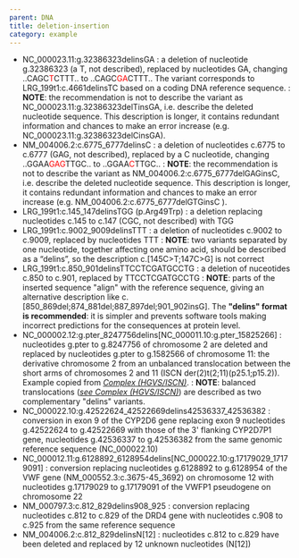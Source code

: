 ```yaml
---
parent: DNA
title: deletion-insertion
category: example
---
```


*	NC_000023.11:g.32386323delinsGA
	:	a deletion of nucleotide g.32386323 (a T, not described), replaced by nucleotides GA, changing ..CAGC<font color="red">T</font>CTTT.. to ..CAGC<font color="red">GA</font>CTTT.. The variant corresponds to LRG_199t1:c.4661delinsTC based on a coding DNA reference sequence.
	:	**NOTE**: the recommendation is not to describe the variant as NC_000023.11:g.32386323delTinsGA, i.e. describe the deleted nucleotide sequence. This description is longer, it contains redundant information and chances to make an error increase (e.g. NC_000023.11:g.32386323delCinsGA).
*	NM_004006.2:c.6775_6777delinsC 
	:	a deletion of nucleotides c.6775 to c.6777 (GAG, not described), replaced by a C nucleotide, changing ..GGAA<font color="red">GAG</font>TTGC.. to ..GGAA<font color="red">C</font>TTGC..
	:	**NOTE**: the recommendation is not to describe the variant as NM_004006.2:c.6775_6777delGAGinsC, i.e. describe the deleted nucleotide sequence. This description is longer, it contains redundant information and chances to make an error increase (e.g. NM_004006.2:c.6775_6777delGTGinsC ).
*	LRG_199t1:c.145_147delinsTGG (p.Arg49Trp)
	:	a deletion replacing nucleotides c.145 to c.147 (CGC, not described) with TGG
*	LRG_199t1:c.9002_9009delinsTTT
	:	a deletion of nucleotides c.9002 to c.9009, replaced by nucleotides TTT
	:	**NOTE**:	two variants separated by one nucleotide, together affecting one amino acid, should be described as a “delins”, so the description c.[145C>T;147C>G] is not correct
*	LRG_199t1:c.850_901delinsTTCCTCGATGCCTG
	:	a deletion of nuceotides c.850 to c.901, replaced by TTCCTCGATGCCTG
	:	**NOTE**:	parts of the inserted sequence "align" with the reference sequence, giving an alternative description like c.[850_869del;874_881del;887_897del;901_902insG]. The **"delins" format is recommended**: it is simpler and prevents software tools making incorrect predictions for the consequences at protein level. 
*	NC_000002.12:g.pter_8247756delins\[NC_000011.10:g.pter_15825266\]
	:	nucleotides g.pter to g.8247756 of chromosome 2 are deleted and replaced by nucleotides g.pter to g.1582566 of chromosome 11: the derivative chromosome 2 from an unbalanced translocation between the short arms of chromosomes 2 and 11 (ISCN der(2)t(2;11)(p25.1;p15.2)). Example copied from [_Complex (HGVS/ISCN)_](/recommendations/DNA/variant/complex/).
	:	**NOTE**:	balanced translocations ([_see Complex (HGVS/ISCN)_](/recommendations/DNA/variant/complex/)) are described as two complementary "delins" variants.
*	NC_000022.10:g.42522624_42522669delins42536337_42536382
	:	conversion in exon 9 of the CYP2D6 gene replacing exon 9 nucleotides g.42522624 to g.42522669 with those of the 3' flanking CYP2D7P1 gene, nucleotides g.42536337 to g.42536382 from the same genomic reference sequence (NC_000022.10)
*	NC_000012.11:g.6128892_6128954delins[NC_000022.10:g.17179029_17179091]
	:	conversion replacing nucleotides g.6128892 to g.6128954 of the VWF gene (NM_000552.3:c.3675-45_3692) on chromosome 12 with nucleotides g.17179029 to g.17179091 of the VWFP1 pseudogene on chromosome 22
*	NM_000797.3:c.812_829delins908_925
	:	conversion replacing nucleotides c.812 to c.829 of the DRD4 gene with nucleotides c.908 to c.925 from the same reference sequence
*	NM_004006.2:c.812_829delinsN[12]
	:	nucleotides c.812 to c.829 have been deleted and replaced by 12 unknown nucleotides (N[12])
